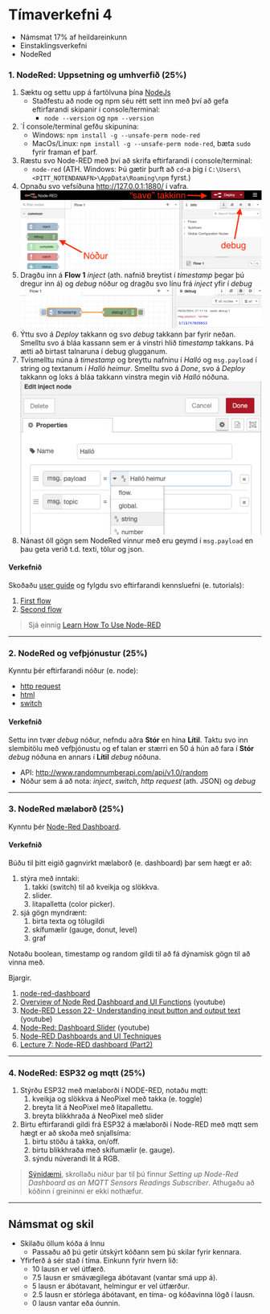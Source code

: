 # Tímaverkefni 4

- Námsmat 17% af heildareinkunn
- Einstaklingsverkefni
- NodeRed

### 1. NodeRed: Uppsetning og umhverfið (25%)

1. Sæktu og settu upp á fartölvuna þína [NodeJs](https://nodejs.org/en)
   - Staðfestu að node og npm séu rétt sett inn með því að gefa eftirfarandi skipanir í console/terminal:
     - `node --version` og `npm --version`
1. ´Í console/terminal gefðu skipunina:
   - Windows: `npm install -g --unsafe-perm node-red`
   - MacOs/Linux: `npm install -g --unsafe-perm node-red`, bæta `sudo` fyrir framan ef þarf.
1. Ræstu svo Node-RED með því að skrifa eftirfarandi í console/terminal:
   - `node-red` (ATH. Windows: Þú gætir þurft að `cd`-a þig í `C:\Users\<ÞITT_NOTENDANAFN>\AppData\Roaming\npm` fyrst.)
1. Opnaðu svo vefsíðuna http://127.0.0.1:1880/ í vafra.
      ![node_red kynning](https://raw.githubusercontent.com/VESM3/IOT/main/Myndir/node_red/node_red_01.png)
1. Dragðu inn á **Flow 1** *inject* (ath. nafnið breytist í *timestamp* þegar þú dregur inn á) og *debug* nóður og dragðu svo línu frá *inject* yfir í *debug*
      ![node_red fyrstu nóðurnar](https://raw.githubusercontent.com/VESM3/IOT/main/Myndir/node_red/node_red_02.png)
1. Ýttu svo á *Deploy* takkann og svo *debug* takkann þar fyrir neðan. Smelltu svo á bláa kassann sem er á vinstri hlið *timestamp* takkans. Þá ætti að birtast talnaruna í debug glugganum.
1. Tvísmelltu núna á *timestamp* og breyttu nafninu í *Halló* og `msg.payload` í string og textanum í *Halló heimur*. Smelltu svo á *Done*, svo á *Deploy* takkann og loks á bláa takkann vinstra megin við *Halló* nóðuna.
      ![node_red breyta nóðu](https://raw.githubusercontent.com/VESM3/IOT/main/Myndir/node_red/node_red_03.png)
1. Nánast öll gögn sem NodeRed vinnur með eru geymd í `msg.payload` en þau geta verið t.d. texti, tölur og json.

#### Verkefnið
Skoðaðu [user guide](https://nodered.org/docs/user-guide/) og fylgdu svo eftirfarandi kennsluefni (e. tutorials): 

1. [First flow](https://nodered.org/docs/tutorials/first-flow)
1. [Second flow](https://nodered.org/docs/tutorials/second-flow)

> Sjá einnig [Learn How To Use Node-RED](
https://techexplorations.com/node-red/#:~:text=Node%20Red%20is%20very%20good,able%20to%20quickly%20create%20prototypes.)
<!-- [myndbönd](https://www.youtube.com/watch?v=ksGeUD26Mw0&list=PLyNBB9VCLmo1hyO-4fIZ08gqFcXBkHy-6) -->

---

### 2. NodeRed og vefþjónustur (25%)

Kynntu þér eftirfarandi nóður (e. node):
- [http request](https://stevesnoderedguide.com/node-red-http-request-node-beginners)
- [html](https://cookbook.nodered.org/http/simple-get-request)
- [switch](https://techexplorations.com/guides/esp32/node-red-esp32-project/node-red-switch/)


#### Verkefnið 
Settu inn tvær *debug* nóður, nefndu aðra **Stór** en hina **Lítil**. Taktu svo inn slembitölu með vefþjónustu og ef talan er stærri en 50 á hún að fara í **Stór** *debug* nóðuna en annars í **Lítil** *debug* nóðuna.
   - API: http://www.randomnumberapi.com/api/v1.0/random
   - Nóður sem á að nota: *inject*, *switch*, *http request* (ath. JSON) og *debug*

---

### 3. NodeRed mælaborð (25%)

Kynntu þér [Node-Red Dashboard](https://randomnerdtutorials.com/getting-started-node-red-dashboard/).

#### Verkefnið

Búðu til þitt eigið gagnvirkt mælaborð (e. dashboard) þar sem hægt er að:

1. stýra með inntaki:
   1. takki (switch) til að kveikja og slökkva. 
   1. slider.
   1. litapalletta (color picker).
1. sjá gögn myndrænt:
   1. birta texta og tölugildi
   1. skífumælir (gauge, donut, level)
   1. graf

Notaðu boolean, timestamp og random gildi til að fá dýnamísk gögn til að vinna með. 

Bjargir.
1. [node-red-dashboard](https://flows.nodered.org/node/node-red-dashboard)
1. [Overview of Node Red Dashboard and UI Functions](https://www.youtube.com/playlist?list=PLEeDHEouVnqThv3hgKM__7e_JRTL7D99a) (youtube)
1. [Node-RED Lesson 22- Understanding input button and output text](https://www.youtube.com/watch?v=QfC2N-nfT-U) (youtube)
1. [Node-Red: Dashboard Slider](https://www.youtube.com/watch?v=QlHO3aUdSJA) (youtube)
1. [Node-RED Dashboards and UI Techniques](https://github.com/pmmistry/Node-RED-Series/blob/master/Labs/lab_2.md)
1. [Lecture 7: Node-RED dashboard (Part2)](https://noderedguide.com/lecture-7-node-red-dashboard-part2/)

---

### 4. NodeRed: ESP32 og mqtt (25%)

1. Stýrðu ESP32 með mælaborði í NODE-RED, notaðu mqtt:
    1. kveikja og slökkva á NeoPixel með takka (e. toggle)
    1. breyta lit á NeoPixel með litapallettu.
    1. breyta blikkhraða á NeoPixel með slider 
1. Birtu eftirfarandi gildi frá ESP32 á mælaborði í Node-RED með mqtt sem hægt er að skoða með snjallsíma:
    1. birtu stöðu á takka, on/off.
    1. birtu blikkhraða með skífumælir (e. gauge).
    1. sýndu núverandi lit á RGB.

> [Sýnidæmi](https://microcontrollerslab.com/micropython-esp32-mqtt-publish-multiple-sensor-readings-node-red/), skrollaðu niður þar til þú finnur *Setting up Node-Red Dashboard as an MQTT Sensors Readings Subscriber*. Athugaðu að kóðinn í greininni er ekki nothæfur.

---

## Námsmat og skil

- Skilaðu öllum kóða á Innu
  - Passaðu að þú getir útskýrt kóðann sem þú skilar fyrir kennara.
- Yfirferð á sér stað í tíma. Einkunn fyrir hvern lið: 
    - 10 lausn er vel útfærð.
    - 7.5 lausn er smávægilega ábótavant (vantar smá upp á).
    - 5 lausn er ábótavant, helmingur er vel útfærður.
    - 2.5 lausn er stórlega ábótavant, en tíma- og kóðavinna lögð í lausn.
    - 0 lausn vantar eða óunnin.
